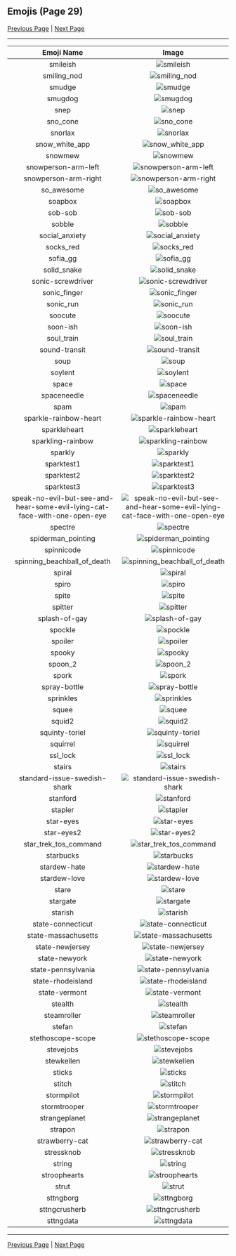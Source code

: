 
## Emojis (Page 29)

[Previous Page](/docs/lgbtintech/page-s-0028.md)
  | [Next Page](/docs/lgbtintech/page-s-0030.md)

<hr />

|Emoji Name|Image|
| :-: | :-: |
|smileish| ![smileish](/emojis/lgbtintech/smileish.png)|
|smiling_nod| ![smiling_nod](/emojis/lgbtintech/smiling_nod.gif)|
|smudge| ![smudge](/emojis/lgbtintech/smudge.png)|
|smugdog| ![smugdog](/emojis/lgbtintech/smugdog.gif)|
|snep| ![snep](/emojis/lgbtintech/snep.jpg)|
|sno_cone| ![sno_cone](/emojis/lgbtintech/sno_cone.png)|
|snorlax| ![snorlax](/emojis/lgbtintech/snorlax.gif)|
|snow_white_app| ![snow_white_app](/emojis/lgbtintech/snow_white_app.gif)|
|snowmew| ![snowmew](/emojis/lgbtintech/snowmew.png)|
|snowperson-arm-left| ![snowperson-arm-left](/emojis/lgbtintech/snowperson-arm-left.png)|
|snowperson-arm-right| ![snowperson-arm-right](/emojis/lgbtintech/snowperson-arm-right.png)|
|so_awesome| ![so_awesome](/emojis/lgbtintech/so_awesome.png)|
|soapbox| ![soapbox](/emojis/lgbtintech/soapbox.jpg)|
|sob-sob| ![sob-sob](/emojis/lgbtintech/sob-sob.gif)|
|sobble| ![sobble](/emojis/lgbtintech/sobble.png)|
|social_anxiety| ![social_anxiety](/emojis/lgbtintech/social_anxiety.png)|
|socks_red| ![socks_red](/emojis/lgbtintech/socks_red.png)|
|sofia_gg| ![sofia_gg](/emojis/lgbtintech/sofia_gg.png)|
|solid_snake| ![solid_snake](/emojis/lgbtintech/solid_snake.png)|
|sonic-screwdriver| ![sonic-screwdriver](/emojis/lgbtintech/sonic-screwdriver.png)|
|sonic_finger| ![sonic_finger](/emojis/lgbtintech/sonic_finger.gif)|
|sonic_run| ![sonic_run](/emojis/lgbtintech/sonic_run.gif)|
|soocute| ![soocute](/emojis/lgbtintech/soocute.png)|
|soon-ish| ![soon-ish](/emojis/lgbtintech/soon-ish.png)|
|soul_train| ![soul_train](/emojis/lgbtintech/soul_train.gif)|
|sound-transit| ![sound-transit](/emojis/lgbtintech/sound-transit.png)|
|soup| ![soup](/emojis/lgbtintech/soup.png)|
|soylent| ![soylent](/emojis/lgbtintech/soylent.png)|
|space| ![space](/emojis/lgbtintech/space.png)|
|spaceneedle| ![spaceneedle](/emojis/lgbtintech/spaceneedle.png)|
|spam| ![spam](/emojis/lgbtintech/spam.jpg)|
|sparkle-rainbow-heart| ![sparkle-rainbow-heart](/emojis/lgbtintech/sparkle-rainbow-heart.png)|
|sparkleheart| ![sparkleheart](/emojis/lgbtintech/sparkleheart.gif)|
|sparkling-rainbow| ![sparkling-rainbow](/emojis/lgbtintech/sparkling-rainbow.gif)|
|sparkly| ![sparkly](/emojis/lgbtintech/sparkly.gif)|
|sparktest1| ![sparktest1](/emojis/lgbtintech/sparktest1.png)|
|sparktest2| ![sparktest2](/emojis/lgbtintech/sparktest2.png)|
|sparktest3| ![sparktest3](/emojis/lgbtintech/sparktest3.png)|
|speak-no-evil-but-see-and-hear-some-evil-lying-cat-face-with-one-open-eye| ![speak-no-evil-but-see-and-hear-some-evil-lying-cat-face-with-one-open-eye](/emojis/lgbtintech/speak-no-evil-but-see-and-hear-some-evil-lying-cat-face-with-one-open-eye.png)|
|spectre| ![spectre](/emojis/lgbtintech/spectre.png)|
|spiderman_pointing| ![spiderman_pointing](/emojis/lgbtintech/spiderman_pointing.png)|
|spinnicode| ![spinnicode](/emojis/lgbtintech/spinnicode.gif)|
|spinning_beachball_of_death| ![spinning_beachball_of_death](/emojis/lgbtintech/spinning_beachball_of_death.gif)|
|spiral| ![spiral](/emojis/lgbtintech/spiral.gif)|
|spiro| ![spiro](/emojis/lgbtintech/spiro.png)|
|spite| ![spite](/emojis/lgbtintech/spite.png)|
|spitter| ![spitter](/emojis/lgbtintech/spitter.png)|
|splash-of-gay| ![splash-of-gay](/emojis/lgbtintech/splash-of-gay.png)|
|spockle| ![spockle](/emojis/lgbtintech/spockle.gif)|
|spoiler| ![spoiler](/emojis/lgbtintech/spoiler.png)|
|spooky| ![spooky](/emojis/lgbtintech/spooky.gif)|
|spoon_2| ![spoon_2](/emojis/lgbtintech/spoon_2.png)|
|spork| ![spork](/emojis/lgbtintech/spork.jpg)|
|spray-bottle| ![spray-bottle](/emojis/lgbtintech/spray-bottle.png)|
|sprinkles| ![sprinkles](/emojis/lgbtintech/sprinkles.jpg)|
|squee| ![squee](/emojis/lgbtintech/squee.png)|
|squid2| ![squid2](/emojis/lgbtintech/squid2.jpg)|
|squinty-toriel| ![squinty-toriel](/emojis/lgbtintech/squinty-toriel.png)|
|squirrel| ![squirrel](/emojis/lgbtintech/squirrel.png)|
|ssl_lock| ![ssl_lock](/emojis/lgbtintech/ssl_lock.png)|
|stairs| ![stairs](/emojis/lgbtintech/stairs.png)|
|standard-issue-swedish-shark| ![standard-issue-swedish-shark](/emojis/lgbtintech/standard-issue-swedish-shark.jpg)|
|stanford| ![stanford](/emojis/lgbtintech/stanford.png)|
|stapler| ![stapler](/emojis/lgbtintech/stapler.png)|
|star-eyes| ![star-eyes](/emojis/lgbtintech/star-eyes.png)|
|star-eyes2| ![star-eyes2](/emojis/lgbtintech/star-eyes2.png)|
|star_trek_tos_command| ![star_trek_tos_command](/emojis/lgbtintech/star_trek_tos_command.png)|
|starbucks| ![starbucks](/emojis/lgbtintech/starbucks.png)|
|stardew-hate| ![stardew-hate](/emojis/lgbtintech/stardew-hate.png)|
|stardew-love| ![stardew-love](/emojis/lgbtintech/stardew-love.png)|
|stare| ![stare](/emojis/lgbtintech/stare.gif)|
|stargate| ![stargate](/emojis/lgbtintech/stargate.png)|
|starish| ![starish](/emojis/lgbtintech/starish.png)|
|state-connecticut| ![state-connecticut](/emojis/lgbtintech/state-connecticut.png)|
|state-massachusetts| ![state-massachusetts](/emojis/lgbtintech/state-massachusetts.png)|
|state-newjersey| ![state-newjersey](/emojis/lgbtintech/state-newjersey.png)|
|state-newyork| ![state-newyork](/emojis/lgbtintech/state-newyork.png)|
|state-pennsylvania| ![state-pennsylvania](/emojis/lgbtintech/state-pennsylvania.png)|
|state-rhodeisland| ![state-rhodeisland](/emojis/lgbtintech/state-rhodeisland.png)|
|state-vermont| ![state-vermont](/emojis/lgbtintech/state-vermont.png)|
|stealth| ![stealth](/emojis/lgbtintech/stealth.png)|
|steamroller| ![steamroller](/emojis/lgbtintech/steamroller.png)|
|stefan| ![stefan](/emojis/lgbtintech/stefan.png)|
|stethoscope-scope| ![stethoscope-scope](/emojis/lgbtintech/stethoscope-scope.png)|
|stevejobs| ![stevejobs](/emojis/lgbtintech/stevejobs.png)|
|stewkellen| ![stewkellen](/emojis/lgbtintech/stewkellen.png)|
|sticks| ![sticks](/emojis/lgbtintech/sticks.jpg)|
|stitch| ![stitch](/emojis/lgbtintech/stitch.jpg)|
|stormpilot| ![stormpilot](/emojis/lgbtintech/stormpilot.png)|
|stormtrooper| ![stormtrooper](/emojis/lgbtintech/stormtrooper.png)|
|strangeplanet| ![strangeplanet](/emojis/lgbtintech/strangeplanet.png)|
|strapon| ![strapon](/emojis/lgbtintech/strapon.png)|
|strawberry-cat| ![strawberry-cat](/emojis/lgbtintech/strawberry-cat.png)|
|stressknob| ![stressknob](/emojis/lgbtintech/stressknob.png)|
|string| ![string](/emojis/lgbtintech/string.png)|
|stroophearts| ![stroophearts](/emojis/lgbtintech/stroophearts.png)|
|strut| ![strut](/emojis/lgbtintech/strut.gif)|
|sttngborg| ![sttngborg](/emojis/lgbtintech/sttngborg.png)|
|sttngcrusherb| ![sttngcrusherb](/emojis/lgbtintech/sttngcrusherb.png)|
|sttngdata| ![sttngdata](/emojis/lgbtintech/sttngdata.png)|

<hr/>

[Previous Page](/docs/lgbtintech/page-s-0028.md)
  | [Next Page](/docs/lgbtintech/page-s-0030.md)